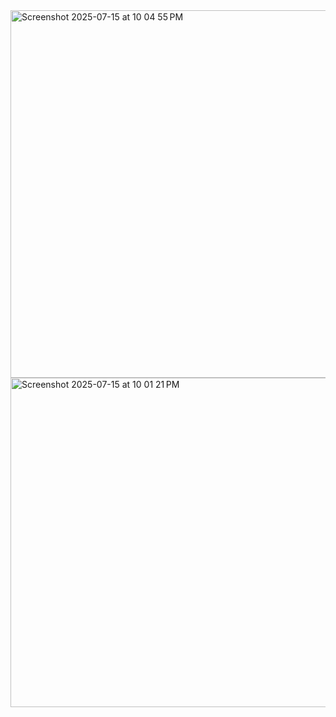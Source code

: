 <img width="959" height="588" alt="Screenshot 2025-07-15 at 10 04 55 PM" src="https://github.com/user-attachments/assets/1e41fade-ab4b-44fb-99f0-6fd0f9de71d1" />
<img width="830" height="527" alt="Screenshot 2025-07-15 at 10 01 21 PM" src="https://github.com/user-attachments/assets/3b1da225-34f7-478c-af86-aca9804ecbce" />

